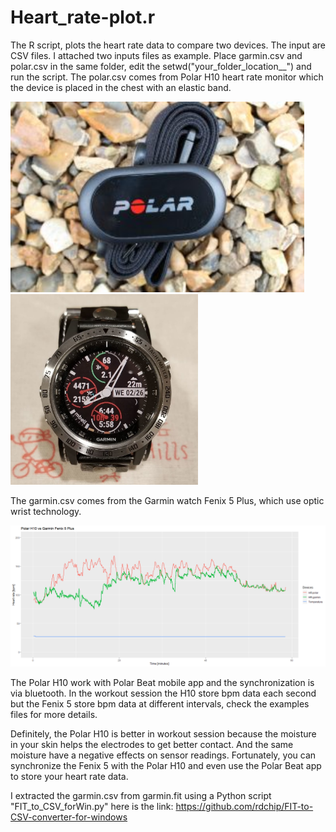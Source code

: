 # Heart_rate-plot.r

The R script, plots the heart rate data to compare two devices. The input are CSV files. I attached two inputs files as example. Place garmin.csv and polar.csv in the same folder, edit the setwd("your_folder_location__") and run the script. The polar.csv comes from Polar H10 heart rate monitor which the device is placed in the chest with an elastic band. 

<img src="readme_images/polar_H10.jpg" width=470> <img src="readme_images/fenix5plus.png" width=300>


The garmin.csv comes from the Garmin watch Fenix 5 Plus, which use optic wrist technology.

<img src="readme_images/Rplot.png">


The Polar H10 work with Polar Beat mobile app and the synchronization is via bluetooth. In the workout session the H10 store bpm data each second but the Fenix 5 store bpm data at different intervals, check the examples files for more details. 

Definitely, the Polar H10 is better in workout session because the moisture in your skin helps the electrodes to get better contact. And the same moisture have a negative effects on sensor readings. Fortunately, you can synchronize the Fenix 5 with the Polar H10 and even use the Polar Beat app to store your heart rate data.


I extracted the garmin.csv from garmin.fit using a Python script "FIT_to_CSV_forWin.py" here is the link: https://github.com/rdchip/FIT-to-CSV-converter-for-windows  
